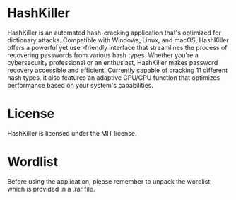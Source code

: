 # HashKiller
HashKiller is an automated hash-cracking application that's optimized for dictionary attacks. Compatible with Windows, Linux, and macOS, HashKiller offers a powerful yet user-friendly interface that streamlines the process of recovering passwords from various hash types. Whether you're a cybersecurity professional or an enthusiast, HashKiller makes password recovery accessible and efficient. Currently capable of cracking 11 different hash types, it also features an adaptive CPU/GPU function that optimizes performance based on your system's capabilities. 

# License
HashKiller is licensed under the MIT license.

# Wordlist
Before using the application, please remember to unpack the wordlist, which is provided in a .rar file.
